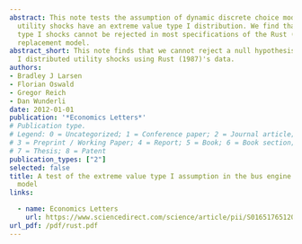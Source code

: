 ```yaml
---
abstract: This note tests the assumption of dynamic discrete choice models that underlying
  utility shocks have an extreme value type I distribution. We find that extreme value
  type I shocks cannot be rejected in most specifications of the Rust (1987) bus engine
  replacement model.
abstract_short: This note finds that we cannot reject a null hypothesis of EV type
  I distributed utility shocks using Rust (1987)'s data.
authors:
- Bradley J Larsen
- Florian Oswald
- Gregor Reich
- Dan Wunderli
date: 2012-01-01
publication: '*Economics Letters*'
# Publication type.
# Legend: 0 = Uncategorized; 1 = Conference paper; 2 = Journal article;
# 3 = Preprint / Working Paper; 4 = Report; 5 = Book; 6 = Book section;
# 7 = Thesis; 8 = Patent
publication_types: ["2"]
selected: false
title: A test of the extreme value type I assumption in the bus engine replacement
  model
links:

  - name: Economics Letters
    url: https://www.sciencedirect.com/science/article/pii/S0165176512000870
url_pdf: /pdf/rust.pdf
---
```


